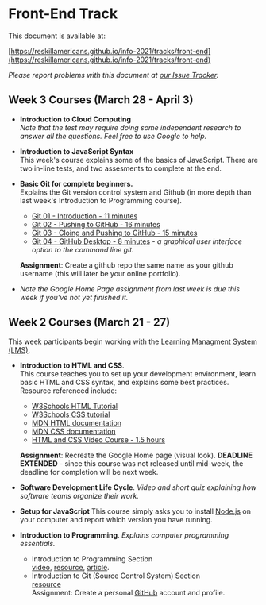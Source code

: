 # Front-End Track


This document is available at:

[https://reskillamericans.github.io/info-2021/tracks/front-end](https://reskillamericans.github.io/info-2021/tracks/front-end)

*Please report problems with this document at
[our Issue Tracker](https://github.com/reskillamericans/info-2021/issues).*

## Week 3 Courses (March 28 - April 3)

- **Introduction to Cloud Computing**<br>
  *Note that the test may require doing some independent research
  to answer all the questions.  Feel free to use Google to help.*
- **Introduction to JavaScript Syntax**<br>
  This week's course explains some of the basics of JavaScript.  There are
  two in-line tests, and two assesments to complete at the end.
- **Basic Git for complete beginners.**<br>
  Explains the Git version control system and Github (in more depth
  than last week's Introduction to Programming course).
  - [Git 01 - Introduction - 11 minutes](https://youtu.be/dI_CUlVKrFw)
  - [Git 02 - Pushing to GitHub - 16 minutes](https://youtu.be/0FaJF4t5Kfo)
  - [Git 03 - Cloing and Pushing to GitHub - 15 minutes](https://youtu.be/2chNGl5RGy4)
  - [Git 04 - GitHub Desktop - 8 minutes](https://youtu.be/YUkoy0PlTFQ) - *a graphical user interface option to the command line git.*

  **Assignment**: Create a github repo the same name as your github username (this will later be your online portfolio).
- *Note the Google Home Page assignment from last week is due this
   week if you've not yet finished it.*

## Week 2 Courses (March 21 - 27)

This week participants begin working with the [Learning Managment System (LMS)](https://reskillamericans.us).

- **Introduction to HTML and CSS**.<br>
  This course teaches you to set up your development environment,
  learn basic HTML and CSS syntax, and explains some best practices.
  Resource referenced include:
  - [W3Schools HTML Tutorial](https://www.w3schools.com/html/default.asp)
  - [W3Schools CSS tutorial](https://www.w3schools.com/html/default.asp)
  - [MDN HTML documentation](https://developer.mozilla.org/en-US/docs/Web/HTML)
  - [MDN CSS documentation](https://developer.mozilla.org/en-US/docs/Web/CSS)
  - [HTML and CSS Video Course - 1.5 hours](https://youtu.be/kLO4X_3VYdg)<br>
  
  **Assignment**: Recreate the Google Home page (visual look). **DEADLINE EXTENDED** - since this course was not released until mid-week, the deadline for completion will be next week.
- **Software Development Life Cycle**. *Video and short quiz explaining how software teams organize their work.*
- **Setup for JavaScript** This course simply asks you to install [Node.js](https://nodejs.org/) on your computer and report which version you have running.
- **Introduction to Programming**.  *Explains computer programming essentials.*
  - Introduction to Programming Section<br>
    [video](https://youtu.be/zOjov-2OZ0E), [resource](https://github.com/microsoft/Web-Dev-For-Beginners/tree/main/1-getting-started-lessons/1-intro-to-programming-languages), [article](https://www.freecodecamp.org/news/beginners-roadmap-web-development/).
  - Introduction to Git (Source Control System) Section<br>
    [resource](https://github.com/microsoft/Web-Dev-For-Beginners/tree/main/1-getting-started-lessons/2-github-basics)<br>
  Assignment: Create a personal [GitHub](https://github.com/) account and profile.
